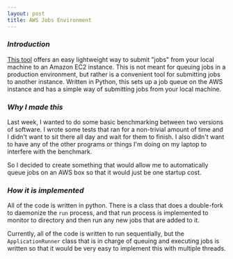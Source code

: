 ```yaml
---
layout: post
title: AWS Jobs Environment 
---
```


### _Introduction_
[This tool](https://github.com/connormurray7/aws-jobs-environment) offers an easy lightweight way to submit "jobs" from your local machine to an Amazon EC2 instance. This is not meant for queuing jobs in a production environment, but rather is a convenient tool for submitting jobs to another instance. Written in Python, this sets up a job queue on the AWS instance and has a simple way of submitting jobs from your local machine.

### _Why I made this_
Last week, I wanted to do some basic benchmarking between two versions of software. I wrote some tests that ran for a non-trivial amount of time and I didn't want to sit there all day and wait for them to finish. I also didn't want to have any of the other programs or things I'm doing on my laptop to interfere with the benchmark.

So I decided to create something that would allow me to automatically queue jobs on an AWS box so that it would just be one startup cost.

### _How it is implemented_
All of the code is written in python. There is a class that does a double-fork to daemonize the `run` process, and that run process is implemented to monitor to directory and then run any new jobs that are added to it.

Currently, all of the code is written to run sequentially, but the `ApplicationRunner` class that is in charge of queuing and executing jobs is written so that it would be very easy to implement this with multiple threads. 